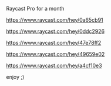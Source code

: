 Raycast Pro for a month

https://www.raycast.com/hey/0a65cb91

https://www.raycast.com/hey/0ddc2926

https://www.raycast.com/hey/47e78ff2

https://www.raycast.com/hey/49659e02

https://www.raycast.com/hey/a4cf10e3

enjoy ;) 